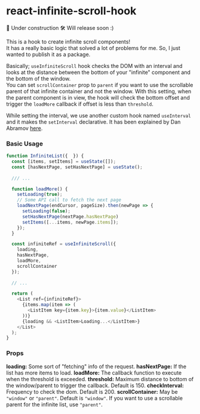 # react-infinite-scroll-hook

🔨 Under construction 🛠 Will release soon :)

This is a hook to create infinite scroll components!  
It has a really basic logic that solved a lot of problems for me. So, I just wanted to publish it as a package.

Basically; `useInfiniteScroll` hook checks the DOM with an interval and looks at the distance between the bottom of your "infinite" component and the bottom of the window.  
You can set `scrollContainer` prop to `parent` if you want to use the scrollable parent of that infinite container and not the window. With this setting, when the parent component is in view, the hook will check the bottom offset and trigger the `loadMore` callback if offset is less than `threshold`.

While setting the interval, we use another custom hook named `useInterval` and it makes the `setInterval` declarative. It has been explained by Dan Abramov [here](https://overreacted.io/making-setinterval-declarative-with-react-hooks/). 

### Basic Usage
```javascript
function InfiniteList({  }) {
  const [items, setItems] = useState([]);
  const [hasNextPage, setHasNextPage] = useState();
    
  /// ...

  function loadMore() {
    setLoading(true);
    // Some API call to fetch the next page
    loadNextPage(endCursor, pageSize).then(newPage => {
      setLoading(false);
      setHasNextPage(nextPage.hasNextPage)
      setItems([...items, newPage.items]);
    });
  }

  const infiniteRef = useInfiniteScroll({
    loading,
    hasNextPage,
    loadMore,
    scrollContainer
  });
  
  // ...

  return (
    <List ref={infiniteRef}>
      {items.map(item => (
        <ListItem key={item.key}>{item.value}</ListItem>
      ))}
      {loading && <ListItem>Loading...</ListItem>}
    </List>
  );
}
```

### Props
**loading:** Some sort of "fetching" info of the request.
**hasNextPage:** If the list has more items to load.
**loadMore:** The callback function to execute when the threshold is exceeded.
**threshold:** Maximum distance to bottom of the window/parent to trigger the callback. Default is 150.
**checkInterval:** Frequency to check the dom. Default is 200.
**scrollContainer:** May be `"window"` or `"parent"`. Default is `"window"`. If you want to use a scrollable parent for the infinite list, use `"parent"`.

[build-badge]: https://img.shields.io/travis/user/repo/master.png?style=flat-square
[build]: https://travis-ci.org/user/repo
[npm-badge]: https://img.shields.io/npm/v/npm-package.png?style=flat-square
[npm]: https://www.npmjs.org/package/npm-package
[coveralls-badge]: https://img.shields.io/coveralls/user/repo/master.png?style=flat-square
[coveralls]: https://coveralls.io/github/user/repo
